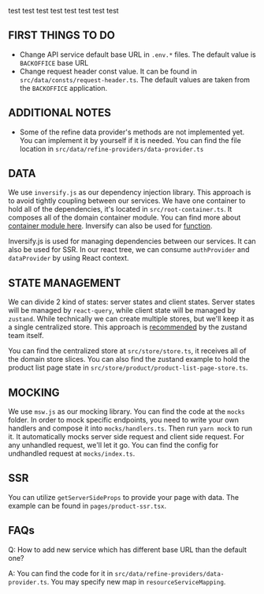 test
test
test
test
test
test
test
test

## FIRST THINGS TO DO

- Change API service default base URL in `.env.*` files. The default value is `BACKOFFICE` base URL
- Change request header const value. It can be found in `src/data/consts/request-header.ts`. The default values are taken from the `BACKOFFICE` application.

## ADDITIONAL NOTES

- Some of the refine data provider's methods are not implemented yet. You can implement it by yourself if it is needed. You can find the file location in `src/data/refine-providers/data-provider.ts`

## DATA

We use `inversify.js` as our dependency injection library. This approach is to avoid tightly coupling between our services. We have one container to hold all of the dependencies, it's located in `src/root-container.ts`. It composes all of the domain container module. You can find more about [container module here](https://github.com/inversify/InversifyJS/blob/master/wiki/container_modules.md). Inversify can also be used for [function](https://github.com/inversify/InversifyJS/blob/master/wiki/recipes.md).

Inversify.js is used for managing dependencies between our services. It can also be used for SSR. In our react tree, we can consume `authProvider` and `dataProvider` by using React context.

## STATE MANAGEMENT

We can divide 2 kind of states: server states and client states. Server states will be managed by `react-query`, while client state will be managed by `zustand`. While technically we can create multiple stores, but we'll keep it as a single centralized store. This approach is [recommended](https://github.com/pmndrs/zustand/blob/main/docs/guides/slices-pattern.md) by the zustand team itself.

You can find the centralized store at `src/store/store.ts`, it receives all of the domain store slices. You can also find the zustand example to hold the product list page state in `src/store/product/product-list-page-store.ts`.

## MOCKING

We use `msw.js` as our mocking library. You can find the code at the `mocks` folder. In order to mock specific endpoints, you need to write your own handlers and compose it into `mocks/handlers.ts`. Then run `yarn mock` to run it. It automatically mocks server side request and client side request. For any unhandled request, we'll let it go. You can find the config for undhandled request at `mocks/index.ts`.

## SSR

You can utilize `getServerSideProps` to provide your page with data. The example can be found in `pages/product-ssr.tsx`.

## FAQs

Q: How to add new service which has different base URL than the default one?

A: You can find the code for it in `src/data/refine-providers/data-provider.ts`. You may specify new map in `resourceServiceMapping`.
